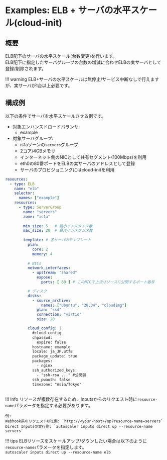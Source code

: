 # Examples: ELB + サーバの水平スケール(cloud-init)

## 概要

ELB配下のサーバの水平スケール(台数変更)を行います。  
ELB配下に指定したサーバグループの台数の増減に合わせELBの実サーバとして登録/削除されます。

!!! warning
    ELB+サーバの水平スケールは無停止/サービス中断なしで行えますが、実サーバが1台以上必要です。  

## 構成例

以下の条件でサーバを水平スケールさせる例です。

- 対象エンハンスドロードバランサ:
    - example
- 対象サーバグループ:
    - is1aゾーンの`servers`グループ
    - 2コア/4GBメモリ
    - インターネット側のNICとして共有セグメント(100Mbps)を利用
    - eth0の80番ポートをELBの実サーバのアドレスとして登録
    - サーバのプロビジョニングにはcloud-initを利用

```yaml
resources:
  - type: ELB
    name: "elb"
    selector:
      names: ["example"]
    resources:
      - type: ServerGroup
        name: "servers"
        zone: "is1a"
    
        min_size: 5   # 最小インスタンス数
        max_size: 20  # 最大インスタンス数
        
        template: # 各サーバのテンプレート
          plan:
            core: 2
            memory: 4
    
          # NICs
          network_interfaces:
            - upstream: "shared"
              expose:
                ports: [ 80 ] # このNICで上流リソースに公開するポート番号

          # ディスク
          disks:
            - source_archive:
                names: ["Ubuntu", "20.04", "cloudimg"]
              plan: "ssd"
              connection: "virtio"
              size: 20

          cloud_config: |
            #cloud-config
            chpasswd:
              expire: false
            hostname: example
            locale: ja_JP.utf8
            package_update: true
            packages:
              - nginx
            ssh_authorized_keys:
              - "ssh-rsa ..." #公開鍵
            ssh_pwauth: false
            timezone: "Asia/Tokyo"
    
```

!!! Info
    リソースが複数存在するため、Inputsからのリクエスト時に`resource-name`パラメータを指定する必要があります。  
    
    例:  
    Webhook系のリクエストURL例: `http://<your-host>/up?resource-name=servers`  
    Direct Inputsの実行例: `autoscaler inputs direct up --resource-name servers`  

!!! tips
    ELBリソースをスケールアップ/ダウンしたい場合は以下のように`resource-name`パラメータを指定します。   
    `autoscaler inputs direct up --resource-name elb`  
